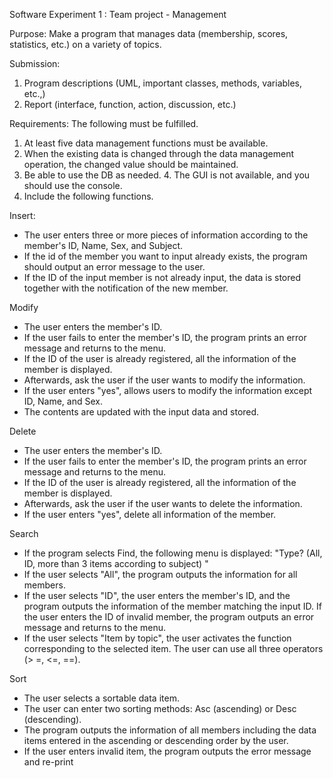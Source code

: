 Software Experiment 1 : Team project - Management

Purpose:
Make a program that manages data (membership, scores, statistics, etc.) on a variety of topics.

Submission:
1. Program descriptions (UML, important classes, methods, variables, etc.,)
2. Report (interface, function, action, discussion, etc.)

Requirements: The following must be fulfilled.

1. At least five data management functions must be available.
2. When the existing data is changed through the data management operation, the changed value should be maintained.
3. Be able to use the DB as needed. 4. The GUI is not available, and you should use the console.
5. Include the following functions.

Insert:
- The user enters three or more pieces of information according to the member's ID, Name, Sex, and Subject.
- If the id of the member you want to input already exists, the program should output an error message to the user.
- If the ID of the input member is not already input, the data is stored together with the notification of the new member.

Modify
- The user enters the member's ID.
- If the user fails to enter the member's ID, the program prints an error message and returns to the menu.
- If the ID of the user is already registered, all the information of the member is displayed.
- Afterwards, ask the user if the user wants to modify the information.
- If the user enters "yes", allows users to modify the information except ID, Name, and Sex.
- The contents are updated with the input data and stored.

Delete
- The user enters the member's ID.
- If the user fails to enter the member's ID, the program prints an error message and returns to the menu.
- If the ID of the user is already registered, all the information of the member is displayed.
- Afterwards, ask the user if the user wants to delete the information.
- If the user enters "yes", delete all information of the member.

Search
- If the program selects Find, the following menu is displayed: "Type? (All, ID, more than 3 items according to subject) "
- If the user selects "All", the program outputs the information for all members.
- If the user selects "ID", the user enters the member's ID, and the program outputs the information of the member matching the input ID. If the user enters the ID of invalid member, the program outputs an error message and returns to the menu.
- If the user selects "Item by topic", the user activates the function corresponding to the selected item. The user can use all three operators (> =, <=, ==).

Sort
- The user selects a sortable data item.
- The user can enter two sorting methods: Asc (ascending) or Desc (descending).
- The program outputs the information of all members including the data items entered in the ascending or descending order by the user.
- If the user enters invalid item, the program outputs the error message and re-print 